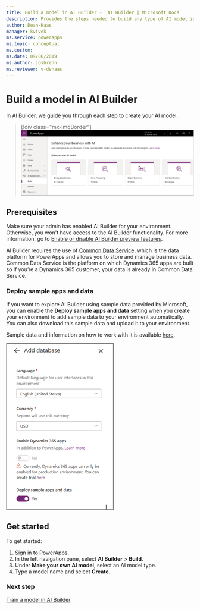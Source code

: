 ```yaml
---
title: Build a model in AI Builder -  AI Builder | Microsoft Docs
description: Provides the steps needed to build any type of AI model in AI Builder. This topic will get you started. 
author: Dean-Haas
manager: kvivek
ms.service: powerapps
ms.topic: conceptual
ms.custom: 
ms.date: 09/06/2019
ms.author: joshrenn
ms.reviewer: v-dehaas
---
```


# Build a model in AI Builder

In AI Builder, we guide you through each step to create your AI model.

> [!div class="mx-imgBorder"]
> ![Build a model screen](media/build-model.png "Build a model screen")

## Prerequisites

Make sure your admin has enabled AI Builder for your environment. Otherwise, you won't have access to the AI Builder functionality. For more information, go to [Enable or disable AI Builder preview features](administer.md#enable-or-disable-ai-builder-preview-features).

AI Builder requires the use of [Common Data Service](/powerapps/maker/common-data-service/data-platform-intro), which is the data platform for PowerApps and allows you to store and manage business data. Common Data Service is the platform on which Dynamics 365 apps are built so if you’re a Dynamics 365 customer, your data is already in Common Data Service.

### Deploy sample apps and data

If you want to explore AI Builder using sample data provided by Microsoft, you can enable the **Deploy sample apps and data** setting when you create your environment to add sample data to your environment automatically. You can also download this sample data and upload it to your environment. 

Sample data and information on how to work with it is available [here](samples.md).

![Deploy samples setting](media/deploy-samples-setting.PNG)

## Get started

To get started:

1. Sign in to [PowerApps](https://web.powerapps.com).
2. In the left navigation pane, select **AI Builder** > **Build**.
3. Under **Make your own AI model**, select an AI model type.
4. Type a model name and select **Create**.

### Next step

[Train a model in AI Builder](train-model.md)
